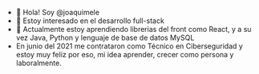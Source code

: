 - 👋 Hola! Soy @joaquimele
- 👀 Estoy interesado en el desarrollo full-stack
- 🌱 Actualmente estoy aprendiendo librerias del front como React, y a su vez Java, Python y lenguaje de base de datos MySQL
- En junio del 2021 me contrataron como Técnico en Ciberseguridad y estoy muy feliz por eso, mi idea aprender, crecer como persona y laboralmente.
  
